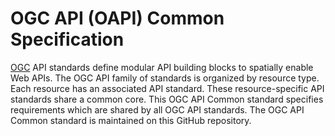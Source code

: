 # OGC API (OAPI) Common Specification

[OGC](http://opengeospatial.org) API standards define modular API building blocks to spatially enable Web APIs. The OGC API family of standards is organized by resource type. Each resource has an associated API standard. These resource-specific API standards share a common core. This OGC API Common standard specifies requirements which are shared by all OGC API standards. The OGC API Common standard is maintained on this GitHub repository.
